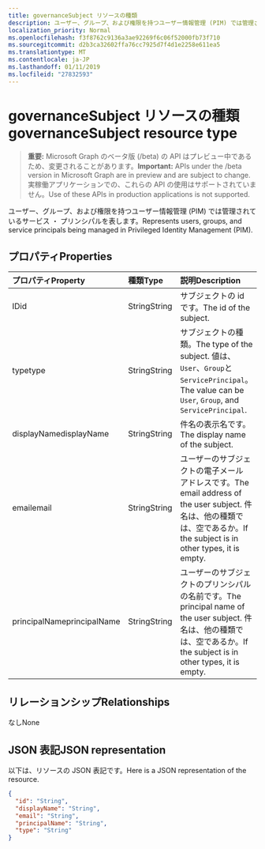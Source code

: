 ```yaml
---
title: governanceSubject リソースの種類
description: ユーザー、グループ、および権限を持つユーザー情報管理 (PIM) では管理されているサービス ・ プリンシパルを表します。
localization_priority: Normal
ms.openlocfilehash: f3f8762c9136a3ae92269f6c06f52000fb73f710
ms.sourcegitcommit: d2b3ca32602ffa76cc7925d7f4d1e2258e611ea5
ms.translationtype: MT
ms.contentlocale: ja-JP
ms.lasthandoff: 01/11/2019
ms.locfileid: "27832593"
---
```

# <a name="governancesubject-resource-type"></a><span data-ttu-id="48c84-103">governanceSubject リソースの種類</span><span class="sxs-lookup"><span data-stu-id="48c84-103">governanceSubject resource type</span></span>

> <span data-ttu-id="48c84-104">**重要:** Microsoft Graph のベータ版 (/beta) の API はプレビュー中であるため、変更されることがあります。</span><span class="sxs-lookup"><span data-stu-id="48c84-104">**Important:** APIs under the /beta version in Microsoft Graph are in preview and are subject to change.</span></span> <span data-ttu-id="48c84-105">実稼働アプリケーションでの、これらの API の使用はサポートされていません。</span><span class="sxs-lookup"><span data-stu-id="48c84-105">Use of these APIs in production applications is not supported.</span></span>

<span data-ttu-id="48c84-106">ユーザー、グループ、および権限を持つユーザー情報管理 (PIM) では管理されているサービス ・ プリンシパルを表します。</span><span class="sxs-lookup"><span data-stu-id="48c84-106">Represents users, groups, and service principals being managed in Privileged Identity Management (PIM).</span></span>


## <a name="properties"></a><span data-ttu-id="48c84-107">プロパティ</span><span class="sxs-lookup"><span data-stu-id="48c84-107">Properties</span></span>
| <span data-ttu-id="48c84-108">プロパティ</span><span class="sxs-lookup"><span data-stu-id="48c84-108">Property</span></span>  | <span data-ttu-id="48c84-109">種類</span><span class="sxs-lookup"><span data-stu-id="48c84-109">Type</span></span>       |<span data-ttu-id="48c84-110">説明</span><span class="sxs-lookup"><span data-stu-id="48c84-110">Description</span></span>|
|:----------|:----------|:----------|
|<span data-ttu-id="48c84-111">ID</span><span class="sxs-lookup"><span data-stu-id="48c84-111">id</span></span>         |<span data-ttu-id="48c84-112">String</span><span class="sxs-lookup"><span data-stu-id="48c84-112">String</span></span>     | <span data-ttu-id="48c84-113">サブジェクトの id です。</span><span class="sxs-lookup"><span data-stu-id="48c84-113">The id of the subject.</span></span>|
|<span data-ttu-id="48c84-114">type</span><span class="sxs-lookup"><span data-stu-id="48c84-114">type</span></span>       |<span data-ttu-id="48c84-115">String</span><span class="sxs-lookup"><span data-stu-id="48c84-115">String</span></span>     |<span data-ttu-id="48c84-116">サブジェクトの種類。</span><span class="sxs-lookup"><span data-stu-id="48c84-116">The type of the subject.</span></span> <span data-ttu-id="48c84-117">値は、 ``User``、``Group``と``ServicePrincipal``。</span><span class="sxs-lookup"><span data-stu-id="48c84-117">The value can be ``User``, ``Group``, and ``ServicePrincipal``.</span></span>|
|<span data-ttu-id="48c84-118">displayName</span><span class="sxs-lookup"><span data-stu-id="48c84-118">displayName</span></span>|<span data-ttu-id="48c84-119">String</span><span class="sxs-lookup"><span data-stu-id="48c84-119">String</span></span>     |<span data-ttu-id="48c84-120">件名の表示名です。</span><span class="sxs-lookup"><span data-stu-id="48c84-120">The display name of the subject.</span></span>|
|<span data-ttu-id="48c84-121">email</span><span class="sxs-lookup"><span data-stu-id="48c84-121">email</span></span>      |<span data-ttu-id="48c84-122">String</span><span class="sxs-lookup"><span data-stu-id="48c84-122">String</span></span>     |<span data-ttu-id="48c84-123">ユーザーのサブジェクトの電子メール アドレスです。</span><span class="sxs-lookup"><span data-stu-id="48c84-123">The email address of the user subject.</span></span> <span data-ttu-id="48c84-124">件名は、他の種類では、空であるか。</span><span class="sxs-lookup"><span data-stu-id="48c84-124">If the subject is in other types, it is empty.</span></span>|
|<span data-ttu-id="48c84-125">principalName</span><span class="sxs-lookup"><span data-stu-id="48c84-125">principalName</span></span>|<span data-ttu-id="48c84-126">String</span><span class="sxs-lookup"><span data-stu-id="48c84-126">String</span></span>   |<span data-ttu-id="48c84-127">ユーザーのサブジェクトのプリンシパルの名前です。</span><span class="sxs-lookup"><span data-stu-id="48c84-127">The principal name of the user subject.</span></span> <span data-ttu-id="48c84-128">件名は、他の種類では、空であるか。</span><span class="sxs-lookup"><span data-stu-id="48c84-128">If the subject is in other types, it is empty.</span></span>|

## <a name="relationships"></a><span data-ttu-id="48c84-129">リレーションシップ</span><span class="sxs-lookup"><span data-stu-id="48c84-129">Relationships</span></span>
<span data-ttu-id="48c84-130">なし</span><span class="sxs-lookup"><span data-stu-id="48c84-130">None</span></span>


## <a name="json-representation"></a><span data-ttu-id="48c84-131">JSON 表記</span><span class="sxs-lookup"><span data-stu-id="48c84-131">JSON representation</span></span>

<span data-ttu-id="48c84-132">以下は、リソースの JSON 表記です。</span><span class="sxs-lookup"><span data-stu-id="48c84-132">Here is a JSON representation of the resource.</span></span>

<!-- {
  "blockType": "resource",
  "optionalProperties": [

  ],
  "@odata.type": "microsoft.graph.governanceSubject"
}-->

```json
{
  "id": "String",  
  "displayName": "String",
  "email": "String",
  "principalName": "String",
  "type": "String"
}

```

<!-- uuid: 8fcb5dbc-d5aa-4681-8e31-b001d5168d79
2015-10-25 14:57:30 UTC -->
<!-- {
  "type": "#page.annotation",
  "description": "governanceSubject",
  "keywords": "",
  "section": "documentation",
  "tocPath": ""
}-->

